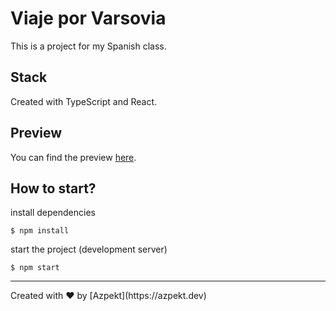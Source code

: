 # Viaje por Varsovia
This is a project for my Spanish class.


## Stack
Created with TypeScript and React.

## Preview
You can find the preview [here](https://github.com/hiszpanski-warszawa/preview/).

## How to start?
install dependencies
```
$ npm install
```
start the project (development server)
```
$ npm start
```

<hr>
Created with ❤️ by [Azpekt](https://azpekt.dev)
